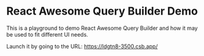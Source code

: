 # React Awesome Query Builder Demo

This is a playground to demo React Awesome Query Builder and how
it may be used to fit different UI needs.

Launch it by going to the URL: https://ldgtn8-3500.csb.app/
